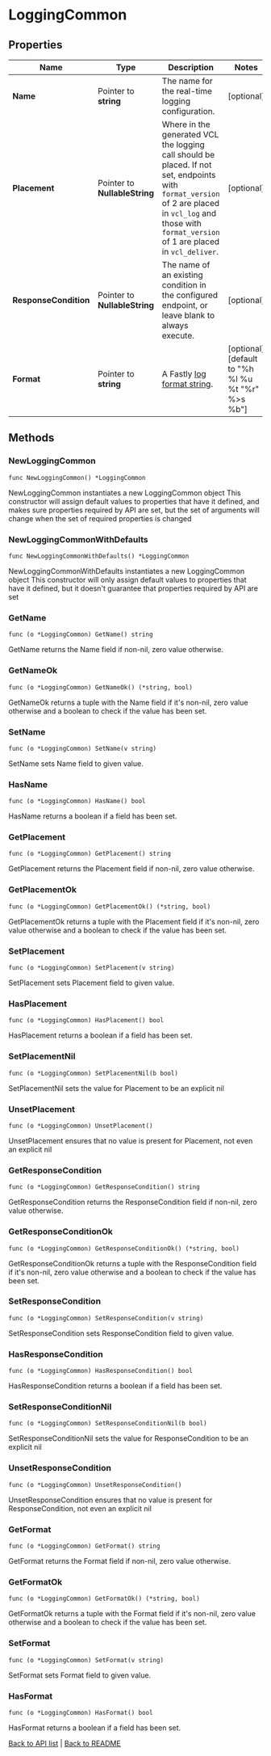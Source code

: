 # LoggingCommon

## Properties

Name | Type | Description | Notes
------------ | ------------- | ------------- | -------------
**Name** | Pointer to **string** | The name for the real-time logging configuration. | [optional] 
**Placement** | Pointer to **NullableString** | Where in the generated VCL the logging call should be placed. If not set, endpoints with `format_version` of 2 are placed in `vcl_log` and those with `format_version` of 1 are placed in `vcl_deliver`.  | [optional] 
**ResponseCondition** | Pointer to **NullableString** | The name of an existing condition in the configured endpoint, or leave blank to always execute. | [optional] 
**Format** | Pointer to **string** | A Fastly [log format string](https://docs.fastly.com/en/guides/custom-log-formats). | [optional] [default to "%h %l %u %t \"%r\" %&gt;s %b"]

## Methods

### NewLoggingCommon

`func NewLoggingCommon() *LoggingCommon`

NewLoggingCommon instantiates a new LoggingCommon object
This constructor will assign default values to properties that have it defined,
and makes sure properties required by API are set, but the set of arguments
will change when the set of required properties is changed

### NewLoggingCommonWithDefaults

`func NewLoggingCommonWithDefaults() *LoggingCommon`

NewLoggingCommonWithDefaults instantiates a new LoggingCommon object
This constructor will only assign default values to properties that have it defined,
but it doesn't guarantee that properties required by API are set

### GetName

`func (o *LoggingCommon) GetName() string`

GetName returns the Name field if non-nil, zero value otherwise.

### GetNameOk

`func (o *LoggingCommon) GetNameOk() (*string, bool)`

GetNameOk returns a tuple with the Name field if it's non-nil, zero value otherwise
and a boolean to check if the value has been set.

### SetName

`func (o *LoggingCommon) SetName(v string)`

SetName sets Name field to given value.

### HasName

`func (o *LoggingCommon) HasName() bool`

HasName returns a boolean if a field has been set.

### GetPlacement

`func (o *LoggingCommon) GetPlacement() string`

GetPlacement returns the Placement field if non-nil, zero value otherwise.

### GetPlacementOk

`func (o *LoggingCommon) GetPlacementOk() (*string, bool)`

GetPlacementOk returns a tuple with the Placement field if it's non-nil, zero value otherwise
and a boolean to check if the value has been set.

### SetPlacement

`func (o *LoggingCommon) SetPlacement(v string)`

SetPlacement sets Placement field to given value.

### HasPlacement

`func (o *LoggingCommon) HasPlacement() bool`

HasPlacement returns a boolean if a field has been set.

### SetPlacementNil

`func (o *LoggingCommon) SetPlacementNil(b bool)`

 SetPlacementNil sets the value for Placement to be an explicit nil

### UnsetPlacement
`func (o *LoggingCommon) UnsetPlacement()`

UnsetPlacement ensures that no value is present for Placement, not even an explicit nil
### GetResponseCondition

`func (o *LoggingCommon) GetResponseCondition() string`

GetResponseCondition returns the ResponseCondition field if non-nil, zero value otherwise.

### GetResponseConditionOk

`func (o *LoggingCommon) GetResponseConditionOk() (*string, bool)`

GetResponseConditionOk returns a tuple with the ResponseCondition field if it's non-nil, zero value otherwise
and a boolean to check if the value has been set.

### SetResponseCondition

`func (o *LoggingCommon) SetResponseCondition(v string)`

SetResponseCondition sets ResponseCondition field to given value.

### HasResponseCondition

`func (o *LoggingCommon) HasResponseCondition() bool`

HasResponseCondition returns a boolean if a field has been set.

### SetResponseConditionNil

`func (o *LoggingCommon) SetResponseConditionNil(b bool)`

 SetResponseConditionNil sets the value for ResponseCondition to be an explicit nil

### UnsetResponseCondition
`func (o *LoggingCommon) UnsetResponseCondition()`

UnsetResponseCondition ensures that no value is present for ResponseCondition, not even an explicit nil
### GetFormat

`func (o *LoggingCommon) GetFormat() string`

GetFormat returns the Format field if non-nil, zero value otherwise.

### GetFormatOk

`func (o *LoggingCommon) GetFormatOk() (*string, bool)`

GetFormatOk returns a tuple with the Format field if it's non-nil, zero value otherwise
and a boolean to check if the value has been set.

### SetFormat

`func (o *LoggingCommon) SetFormat(v string)`

SetFormat sets Format field to given value.

### HasFormat

`func (o *LoggingCommon) HasFormat() bool`

HasFormat returns a boolean if a field has been set.


[Back to API list](../README.md#documentation-for-api-endpoints) | [Back to README](../README.md)
